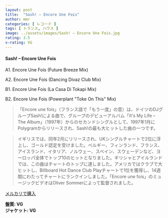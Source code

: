 ```yaml
---
layout: post
title:  "Sash! – Encore Une Fois"
author: mmr
categories: [ レコード ]
tags: [ トランス, ハウス ]
image: ../assets/images/Sash! – Encore Une Fois.jpg
rating: 3.5
v-rating: VG
---
```


#### Sash! – Encore Une Fois

A1. Encore Une Fois (Future Breeze Mix)

A2. Encore Une Fois (Dancing Divaz Club Mix)

B1. Encore Une Fois (La Casa Di Tokapi Mix)

B2. Encore Une Fois (Powerplant "Toke On This" Mix)

> 「Encore une fois」（フランス語で「もう一度」の意）は、ドイツのDJグループSash!による曲で、グループのデビューアルバム「It's My Life – The Album」（1997年）からのセカンドシングルとして、1997年1月にPolygramからリリースされ、Sash!の最も大ヒットした曲の一つです。

> イギリスでは、同年2月にリリースされ、UKシングルチャートで2位に浮上し、ゴールド認定を受けました。ベルギー、フィンランド、フランス、アイスランド、イタリア、ノルウェー、スペイン、スウェーデンなど、ヨーロッパ全体でトップ10のヒットとなりました。ギリシャとアイルランドでは、この曲はチャートのトップに達しました。アメリカではクラブで大ヒットし、Billboard Hot Dance Club Playチャートで1位を獲得し、14週間にわたってチャートにランクインしました。「Encore une fois」のミュージックビデオはOliver Sommerによって監督されました。


[メルカリで購入](https://jp.mercari.com/item/m89838653459)

<div class="mt-4 mb-4 d-flex align-items-center">
<strong class="mr-1">盤質: VG</strong>
</div>
<div class="mt-4 mb-4 d-flex align-items-center">
<strong class="mr-1">ジャケット: VG</strong>
</div>
